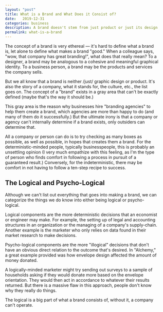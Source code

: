 ```yaml
---
layout: "post"
title: What is a Brand and What Does it Consist of?
date:   2019-12-31
categories: business
description: A brand doesn't stem from just product or just its design. It consists of logical and psycho-logical reasons.
permalink: what-is-a-brand
---
```


The concept of a brand is very ethereal — it's hard to define what a brand is, let alone to define what makes a brand "good." When a colleague says, "wow, that company has great branding!", what does that really mean? To a designer, a brand may be analogous to a cohesive and meaningful graphical identity. To a business person, a brand may be the products and services the company sells.

But we all know that a brand is neither /just/ graphic design or product. It's also the story of a company, what it stands for, the culture, etc., the list goes on. The concept of a "brand" exists in a gray area that can't be exactly defined (maybe that's the way it should be.)

This gray area is the reason why businesses hire "branding agencies" to help them create a brand, which agencies are more than happy to do (and many of them do it successfully.) But the ultimate irony is that a company or agency can't internally determine if a brand exists, only outsiders can determine that.

All a company or person can do is to try checking as many boxes as possible, as well as possible, in hopes that creates them a brand. For the deterministic-minded people, typically businesspeople, this is probably an unsettling opinion (I very much empathize with this feeling, as I'm the type of person who finds comfort in following a process in pursuit of a guaranteed result.) Conversely, for the indeterministic, there may be comfort in not having to follow a ten-step recipe to success.

## The Logical and Psycho-Logical
Although we can't list out everything that goes into making a brand, we can categorize the things we do know into either being logical or psycho-logical.

Logical components are the more deterministic decisions that an economist or engineer may make. For example, the setting up of legal and accounting structures in an organization or the managing of a company's supply-chain. Another example is the marketer who only relies on data found in their market research to make decisions.

Psycho-logical components are the more "illogical" decisions that don't have an obvious direct relation to the outcome that's desired. In "Alchemy," a great example provided was how envelope design affected the amount of money donated.

A logically-minded marketer might try sending out surveys to a sample of households asking if they would donate more based on the envelope orientation. They would then act in accordance to whatever their results returned. But there is a massive flaw in this approach, people don't know why they really do things.  

The logical is a big part of what a brand consists of, without it, a company can't operate.  
